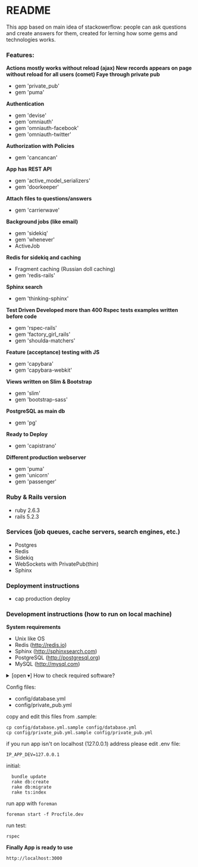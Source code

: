 # README
This app based on main idea of stackowerflow: people can ask questions and create answers for them, created for lerning how some gems and technologies works.

### Features:

**Actions mostly works without reload (ajax) New records appears on page without reload for all users (comet) Faye through private pub**

  - gem 'private_pub'
  - gem 'puma'

**Authentication**

  - gem 'devise'
  - gem 'omniauth'
  - gem 'omniauth-facebook'
  - gem 'omniauth-twitter'

**Authorization with Policies**

  - gem 'cancancan'

**App has REST API**

  - gem 'active_model_serializers'
  - gem 'doorkeeper'

**Attach files to questions/answers**

  - gem 'carrierwave'

**Background jobs (like email)**

  - gem 'sidekiq'
  - gem 'whenever'
  - ActiveJob

**Redis for sidekiq and caching**

  - Fragment caching (Russian doll caching)
  - gem 'redis-rails'

**Sphinx search**

  - gem 'thinking-sphinx'

**Test Driven Developed more than 400 Rspec tests examples written before code**

  - gem 'rspec-rails'
  - gem 'factory_girl_rails'
  - gem 'shoulda-matchers'

**Feature (acceptance) testing with JS**

  - gem 'capybara'
  - gem 'capybara-webkit'

**Views written on Slim & Bootstrap**

  - gem 'slim'
  - gem 'bootstrap-sass'

**PostgreSQL as main db**

  - gem 'pg'

**Ready to Deploy**

  - gem 'capistrano'

**Different production webserver**
  
  - gem 'puma'
  - gem 'unicorn'
  - gem 'passenger'

### Ruby & Rails version

  - ruby 2.6.3
  - rails 5.2.3

### Services (job queues, cache servers, search engines, etc.)

  - Postgres
  - Redis
  - Sidekiq
  - WebSockets with PrivatePub(thin)
  - Sphinx

### Deployment instructions

  - cap production deploy

### Development instructions (how to run on local machine)

**System requirements** 

- Unix like OS
- Redis (http://redis.io)
- Sphinx (http://sphinxsearch.com)
- PostgreSQL (http://postgresql.org)
- MySQL (http://mysql.com)

<details>
  <summary>[open ▾] How to check required software?</summary>

```
$ type rvm
/home/USER/.rvm/bin/rvm

$ type redis-server
/usr/bin/redis-server

$ type searchd
/usr/bin/searchd

$ type psql
/usr/bin/psql

$ type mysql
/usr/bin/mysql
```

</details>

Config files:

  - config/database.yml
  - config/private_pub.yml

copy and edit this files from .sample:

```  
cp config/database.yml.sample config/database.yml
cp config/private_pub.yml.sample config/private_pub.yml
```  

if you run app isn't on localhost (127.0.0.1) address please edit .env file:

```
IP_APP_DEV=127.0.0.1
```

initial:

```
  bundle update
  rake db:create
  rake db:migrate
  rake ts:index
```

run app with `foreman`

```
foreman start -f Procfile.dev
```  

run test:
```
rspec
```  

**Finally App is ready to use**

```
http://localhost:3000
```

